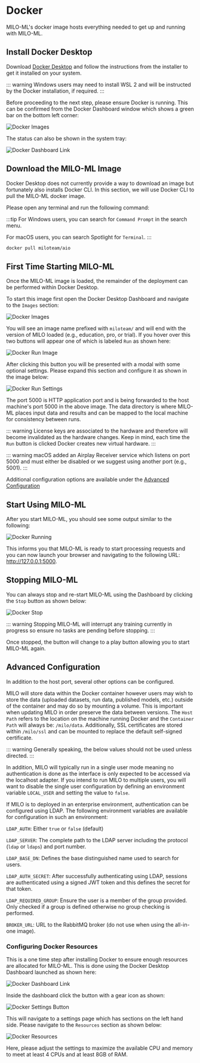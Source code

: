 # Docker

MILO-ML's docker image hosts everything needed to get up and running with MILO-ML.

## Install Docker Desktop

Download [Docker Desktop](https://www.docker.com/products/docker-desktop) and follow the instructions from the installer to get it installed on your system.

::: warning
Windows users may need to install WSL 2 and will be instructed by the Docker installation, if required.
:::

Before proceeding to the next step, please ensure Docker is running. This can be confirmed from the Docker Dashboard window which shows a green bar on the bottom left corner:

![Docker Images](./images/docker-images.png)

The status can also be shown in the system tray:

![Docker Dashboard Link](./images/docker-dashboard-link.png)

## Download the MILO-ML Image

Docker Desktop does not currently provide a way to download an image but fortunately also installs Docker CLI. In this section, we will use Docker CLI
to pull the MILO-ML docker image.

Please open any terminal and run the following command:

:::tip
For Windows users, you can search for `Command Prompt` in the search menu.

For macOS users, you can search Spotlight for `Terminal`.
:::

```sh
docker pull miloteam/aio
```

## First Time Starting MILO-ML

Once the MILO-ML image is loaded, the remainder of the deployment can be performed within Docker Desktop.

To start this image first open the Docker Desktop Dashboard and navigate to the `Images` section:

![Docker Images](./images/docker-images.png)

You will see an image name prefixed with `miloteam/` and will end with the version of MILO loaded (e.g., education, pro, or trial). If you hover over this two buttons will appear one of which is labeled `Run` as shown here:

![Docker Run Image](./images/docker-image-run.png)

After clicking this button you will be presented with a modal with some optional settings. Please expand this section
and configure it as shown in the image below:

![Docker Run Settings](./images/docker-run-settings.png)

The port 5000 is HTTP application port and is being forwarded to the host machine's port 5000 in the above image. The data
directory is where MILO-ML places input data and results and can be mapped to the local machine for consistency between runs.

::: warning
License keys are associated to the hardware and therefore will become invalidated as the hardware changes. Keep in mind, each time
the `Run` button is clicked Docker creates new virtual hardware.
:::

::: warning
macOS added an Airplay Receiver service which listens on port 5000 and must either be disabled or we suggest using another port (e.g., 5001).
:::

Additional configuration options are available under the [Advanced Configuration](#advanced-configuration)

## Start Using MILO-ML

After you start MILO-ML, you should see some output similar to the following:

![Docker Running](./images/docker-running.png)

This informs you that MILO-ML is ready to start processing requests and you can now launch your browser and navigating
to the following URL: <http://127.0.0.1:5000>.

## Stopping MILO-ML

You can always stop and re-start MILO-ML using the Dashboard by clicking the `Stop` button as shown below:

![Docker Stop](./images/docker-stop.png)

::: warning
Stopping MILO-ML will interrupt any training currently in progress so ensure no tasks are pending before stopping.
:::

Once stopped, the button will change to a play button allowing you to start MILO-ML again.

## Advanced Configuration

In addition to the host port, several other options can be configured.

MILO will store data within the Docker container however
users may wish to store the data (uploaded datasets, run data, published models, etc.) outside of the container
and may do so by mounting a volume. This is important when updating MILO in order preserve the data between versions.
The `Host Path` refers to the location on the machine running Docker and the `Container Path`
will always be: `/milo/data`. Additionally, SSL certificates are stored within `/milo/ssl` and can be mounted to replace the default
self-signed certificate.

::: warning
Generally speaking, the below values should not be used unless directed.
:::

In addition, MILO will typically run in a single user mode meaning no authentication is done as the interface is only expected to
be accessed via the localhost adapter. If you intend to run MILO to multiple users, you will want to disable the single user configuration
by defining an environment variable `LOCAL_USER` and setting the value to `false`.

If MILO is to deployed in an enterprise environment, authentication can be configured using LDAP. The following environment variables are
available for configuration in such an environment:

`LDAP_AUTH`: Either `true` or `false` (default)

`LDAP_SERVER`: The complete path to the LDAP server including the protocol (`ldap` or `ldaps`) and port number.

`LDAP_BASE_DN`: Defines the base distinguished name used to search for users.

`LDAP_AUTH_SECRET`: After successfully authenticating using LDAP, sessions are authenticated using a signed JWT token and this defines
the secret for that token.

`LDAP_REQUIRED_GROUP`: Ensure the user is a member of the group provided. Only checked if a group is defined otherwise no group checking is performed.

`BROKER_URL`: URL to the RabbitMQ broker (do not use when using the all-in-one image).

### Configuring Docker Resources

This is a one time step after installing Docker to ensure enough resources are allocated for MILO-ML. This is done using the Docker Desktop Dashboard launched as shown here:

![Docker Dashboard Link](./images/docker-dashboard-link.png)

Inside the dashboard click the button with a gear icon as shown:

![Docker Settings Button](./images/docker-settings-button.png)

This will navigate to a settings page which has sections on the left hand side. Please navigate to the `Resources` section as shown below:

![Docker Resources](./images/docker-resources.png)

Here, please adjust the settings to maximize the available CPU and memory to meet at least 4 CPUs and at least 8GB of RAM.
